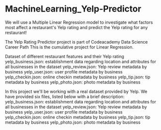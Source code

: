# MachineLearning_Yelp-Predictor

We will use a Multiple Linear Regression model to investigate what factors most affect a restaurant's Yelp rating and predict the Yelp rating for any restaurant!

The Yelp Rating Predictor project is part of Codeacademy Data Science Career Path
This is the cumulative project for Linear Regression.

Dataset of different restaurant features and their Yelp rating
yelp_business.json: establishment data regarding location and attributes for all businesses in the dataset
yelp_review.json: Yelp review metadata by business
yelp_user.json: user profile metadata by business
yelp_checkin.json: online checkin metadata by business
yelp_tip.json: tip metadata by business
yelp_photo.json: photo metadata by business


In this project we'll be working with a real dataset provided by Yelp. We have provided six files, listed below with a brief description:
yelp_business.json: establishment data regarding location and attributes for all businesses in the dataset
yelp_review.json: Yelp review metadata by business
yelp_user.json: user profile metadata by business
yelp_checkin.json: online checkin metadata by business
yelp_tip.json: tip metadata by business
yelp_photo.json: photo metadata by business
